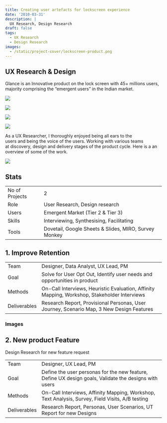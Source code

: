 ```yaml
---
title: Creating user artefacts for lockscreen experience
date: '2010-03-31'
description: |
  UX Research, Design Research
draft: false
tags:
  - UX Research
  - Design Research
images:
  - /static/project-cover/lockscreen-product.png
---
```


## UX Research & Design

Glance is an Innovative product on the lock screen with 45+ millions users, majority comprising the “emergent users” in the Indian market.

<ListGallery>

![](/static/projects/lockscreen-product/lock-screen-en.png)

![](/static/projects/lockscreen-product/customize-glanze.png)

![](/static/projects/lockscreen-product/lock-screen-tamil.png)

![](/static/projects/lockscreen-product/wallpaper-order.png)

</ListGallery>

As a UX Researcher, I thoroughly enjoyed being all ears to the users and being the voice of the users.
Working with various teams at discovery, design and delivery stages of the product cycle. Here is a an overview of some of the work.​​​​​​​

![](/static/projects/lockscreen-product/discover-design-deliver.png)

## Stats

|                |                                                       |
| -------------- | ----------------------------------------------------- |
| No of Projects | 2                                                     |
| Role           | User Research, Design research                        |
| Users          | Emergent Market (Tier 2 & Tier 3)                     |
| Skills         | Interviewing, Synthesising, Facilitating              |
| Tools          | Dovetail, Google Sheets & Slides, MIRO, Survey Monkey |

## 1. Improve Retention

|              |                                                                                              |
| ------------ | -------------------------------------------------------------------------------------------- |
| Team         | Designer, Data Analyst, UX Lead, PM                                                          |
| Goal         | Solve for User Opt Out, Identify user needs and opportunities in product                     |
| Methods      | On-Call Interviews, Heuristic Evaluation, Affinity Mapping, Workshop, Stakeholder Interviews |
| Deliverables | Research Report, Provisional Personas, User Journey, Scenario Map, 3 New Design Features     |

### Images

## 2. New product Feature

Design Research for new feature request

|              |                                                                                                       |
| ------------ | ----------------------------------------------------------------------------------------------------- |
| Team         | Designer, UX Lead, PM                                                                                 |
| Goal         | Define the user personas for the new feature, Define UX design goals, Validate the designs with users |
| Methods      | On-Call Interviews, Affinity Mapping, Workshop, Text Analysis, Survey, Field Visits, A/B testing      |
| Deliverables | Research Report, Personas, User Scenarios, UT Report for new Designs                                  |
